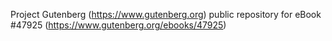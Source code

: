 Project Gutenberg (https://www.gutenberg.org) public repository for eBook #47925 (https://www.gutenberg.org/ebooks/47925)
